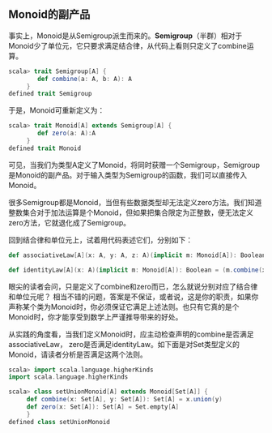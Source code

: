 ## Monoid的副产品

事实上，Monoid是从Semigroup派生而来的。**Semigroup**（半群）相对于Monoid少了单位元，它只要求满足结合律，从代码上看则只定义了combine运算。
```scala
scala> trait Semigroup[A] {
        def combine(a: A, b: A): A
     }
defined trait Semigroup
```
于是，Monoid可重新定义为：
```scala
scala> trait Monoid[A] extends Semigroup[A] {
        def zero(a: A):A
     }
defined trait Monoid
```
可见，当我们为类型A定义了Monoid，将同时获赠一个Semigroup，Semigroup是Monoid的副产品。对于输入类型为Semigroup的函数，我们可以直接传入Monoid。

很多Semigroup都是Monoid，当但有些数据类型却无法定义zero方法。我们知道整数集合对于加法运算是个Monoid，但如果把集合限定为正整数，便无法定义zero方法，它就退化成了Semigroup。

回到结合律和单位元上，试着用代码表述它们，分别如下：
```scala
def associativeLaw[A](x: A, y: A, z: A)(implicit m: Monoid[A]): Boolean  = m.combine(m.combine(x, y), z) == m.combine(x, m.combine(y, z))

def identityLaw[A](x: A)(implicit m: Monoid[A]): Boolean = (m.combine(x, m.zero) == x) && (m.combine(m.zero, x) == x)
```

眼尖的读者会问，只是定义了combine和zero而已，怎么就说分别对应了结合律和单位元呢？ 相当不错的问题，答案是不保证，或者说，这是你的职责，如果你声称某个类为Monoid时，你必须保证它满足上述法则。也只有它真的是个Monoid时，你才能享受到数学上严谨推导带来的好处。

从实践的角度看，当我们定义Monoid时，应主动检查声明的combine是否满足associativeLaw， zero是否满足identityLaw。如下面是对Set类型定义的Monoid，请读者分析是否满足这两个法则。

```scala
scala> import scala.language.higherKinds
import scala.language.higherKinds

scala> class setUnionMonoid[A] extends Monoid[Set[A]] {
     def combine(x: Set[A], y: Set[A]): Set[A] = x.union(y)
     def zero(x: Set[A]): Set[A] = Set.empty[A]
     }
defined class setUnionMonoid

```
